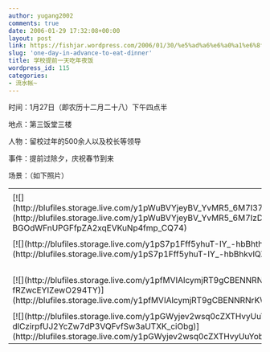 ```yaml
---
author: yugang2002
comments: true
date: 2006-01-29 17:32:08+00:00
layout: post
link: https://fishjar.wordpress.com/2006/01/30/%e5%ad%a6%e6%a0%a1%e6%8f%90%e5%89%8d%e4%b8%80%e5%a4%a9%e5%90%83%e5%b9%b4%e5%a4%9c%e9%a5%ad/
slug: 'one-day-in-advance-to-eat-dinner'
title: 学校提前一天吃年夜饭
wordpress_id: 115
categories:
- 流水帐~
---
```


时间：1月27日（即农历十二月二十八）下午四点半




地点：第三饭堂三楼




人物：留校过年的500余人以及校长等领导




事件：提前过除夕，庆祝春节到来




场景：（如下照片） 

<table border="0" cellspacing="0" ><tr >
<td >
</td></tr><tr >
<td valign="top" >[![](http://blufiles.storage.live.com/y1pWuBVYjeyBV_YvMR5_6M7I37pd5M7EvQgQ7iVhfGJ6lLP0eVRTnPn_9t6_KcO2Q0gyolD184UGgc)](http://blufiles.storage.live.com/y1pWuBVYjeyBV_YvMR5_6M7IzDYhXm0HtKTWmkRsJiH_-BGOdWFnUPGFfpZA2xqEVKuNp4fmp_CQ74)
</td>
<td width="15" >
</td>
<td valign="top" >[![](http://blufiles.storage.live.com/y1pWpMhToxWjaA2MxlE5E1PGsjMhIQX9eii1CZQnYtQUZ6xs6QrrDUxZIFw8cd-WhzjmLoNlwYJL1k)](http://blufiles.storage.live.com/y1pWpMhToxWjaA2MxlE5E1PGjpG1QoEbcileTpgrEXzkuFZBUKcT9kbFIkZ6YkdbZMhhozAxpEFGqI)
</td></tr><tr >
<td >
</td></tr><tr >
<td valign="top" >[![](http://blufiles.storage.live.com/y1pS7p1Fff5yhuT-IY_-hbBhthKWcjN_zAObPIfZnXtc95xiIqHy27JD827mJOAFj2czLd4ephII3c)](http://blufiles.storage.live.com/y1pS7p1Fff5yhuT-IY_-hbBhkvlQX1QwwubumP1o4CSAqf1ff9W-LERaAronLMGjH2GhkpoDn06pW8)
</td>
<td width="15" >
</td>
<td valign="top" >[![](http://blufiles.storage.live.com/y1pLQSSXCuvqo97ZC2ec4QrMZlBcsOwIDMkXPgtvScefPUxRMUYziGV72tIx6BPRA2Z3BI1SQYD_p0)](http://blufiles.storage.live.com/y1pLQSSXCuvqo97ZC2ec4QrMTlVRKYcCkVmMV-oX4yZF4qqDv0Z1V3WmUD_i8vlbwSg4lHtNI3s-8I)
</td></tr><tr >
<td >
</td></tr><tr >
<td valign="top" >[![](http://blufiles.storage.live.com/y1pfMVIAlcymjRT9gCBENNRNu6znDnGEGW69-rC8aHqeFwmBVovi1aP1lVej-fRZwcEYIZewO294TY)](http://blufiles.storage.live.com/y1pfMVIAlcymjRT9gCBENNRNrKWLDCFTOlQea_JAhK0MCFPgLv86vedXUP4bnFc53HNmvChugEfHAo)
</td>
<td width="15" >
</td>
<td valign="top" >[![](http://blufiles.storage.live.com/y1pZQWFK3z_mE5Vel2EFHZnbK9OHXazZidtVOvJ-DBmYajVj6lZgqJf2gpL60uBnTVPm6rJfWmI0tw)](http://blufiles.storage.live.com/y1pZQWFK3z_mE5Vel2EFHZnbCT4O_3mYNyVYOYFOP4Sl0NabnMhgZenxg_O_JhygUidufYT0vfIogs)
</td></tr><tr >
<td >
</td></tr><tr >
<td valign="top" >[![](http://blufiles.storage.live.com/y1pGWyjev2wsq0cZXTHvyUuYhGNzrnpNKUm3B1a-dlCzirpfUJ2YcZw7dP3VQFvfSw3aUTXK_ciObg)](http://blufiles.storage.live.com/y1pGWyjev2wsq0cZXTHvyUuYob_jVu0i7GtES2EhpDTzo-j2GyTG989_ICtxhO0N4XBJhblmR0zHCE)
</td>
<td width="15" >
</td>
<td valign="top" >[![](http://blufiles.storage.live.com/y1pqgST6DONxwSvuHggw9m_OPYRyz4qD_SKuZFEKjDPJ58CBS3piHS4MCne5Ixoz5G6bNiFXxhnmCA)](http://blufiles.storage.live.com/y1pqgST6DONxwSvuHggw9m_OKJVbNP7ybOLjXwbv9ubVa3DC2kX63UGtt4-ZisF9Q6x9ZrQ_r1lOWA)
</td></tr></table>
